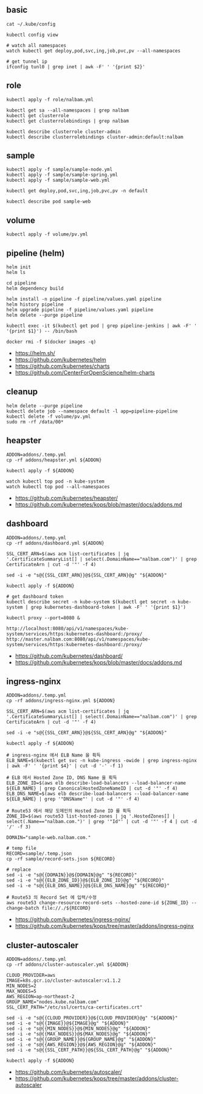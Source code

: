 ## basic
```
cat ~/.kube/config

kubectl config view

# watch all namespaces
watch kubectl get deploy,pod,svc,ing,job,pvc,pv --all-namespaces

# get tunnel ip
ifconfig tunl0 | grep inet | awk -F' ' '{print $2}'
```

## role
```
kubectl apply -f role/nalbam.yml

kubectl get sa --all-namespaces | grep nalbam
kubectl get clusterrole
kubectl get clusterrolebindings | grep nalbam

kubectl describe clusterrole cluster-admin
kubectl describe clusterrolebindings cluster-admin:default:nalbam
```

## sample
```
kubectl apply -f sample/sample-node.yml
kubectl apply -f sample/sample-spring.yml
kubectl apply -f sample/sample-web.yml

kubectl get deploy,pod,svc,ing,job,pvc,pv -n default

kubectl describe pod sample-web
```

## volume
```
kubectl apply -f volume/pv.yml
```

## pipeline (helm)
```
helm init
helm ls

cd pipeline
helm dependency build

helm install -n pipeline -f pipeline/values.yaml pipeline
helm history pipeline
helm upgrade pipeline -f pipeline/values.yaml pipeline
helm delete --purge pipeline

kubectl exec -it $(kubectl get pod | grep pipeline-jenkins | awk -F' ' '{print $1}') -- /bin/bash

docker rmi -f $(docker images -q)
```
* https://helm.sh/
* https://github.com/kubernetes/helm
* https://github.com/kubernetes/charts
* https://github.com/CenterForOpenScience/helm-charts

## cleanup
```
helm delete --purge pipeline
kubectl delete job --namespace default -l app=pipeline-pipeline
kubectl delete -f volume/pv.yml
sudo rm -rf /data/00*
```

## heapster
```
ADDON=addons/.temp.yml
cp -rf addons/heapster.yml ${ADDON}

kubectl apply -f ${ADDON}

watch kubectl top pod -n kube-system
watch kubectl top pod --all-namespaces
```
 * https://github.com/kubernetes/heapster/
 * https://github.com/kubernetes/kops/blob/master/docs/addons.md

## dashboard
```
ADDON=addons/.temp.yml
cp -rf addons/dashboard.yml ${ADDON}

SSL_CERT_ARN=$(aws acm list-certificates | jq '.CertificateSummaryList[] | select(.DomainName=="nalbam.com")' | grep CertificateArn | cut -d '"' -f 4)

sed -i -e "s@{{SSL_CERT_ARN}}@${SSL_CERT_ARN}@g" "${ADDON}"

kubectl apply -f ${ADDON}

# get dashboard token
kubectl describe secret -n kube-system $(kubectl get secret -n kube-system | grep kubernetes-dashboard-token | awk -F' ' '{print $1}')

kubectl proxy --port=8080 &

http://localhost:8080/api/v1/namespaces/kube-system/services/https:kubernetes-dashboard:/proxy/
http://master.nalbam.com:8080/api/v1/namespaces/kube-system/services/https:kubernetes-dashboard:/proxy/
```
 * https://github.com/kubernetes/dashboard/
 * https://github.com/kubernetes/kops/blob/master/docs/addons.md

## ingress-nginx
```
ADDON=addons/.temp.yml
cp -rf addons/ingress-nginx.yml ${ADDON}

SSL_CERT_ARN=$(aws acm list-certificates | jq '.CertificateSummaryList[] | select(.DomainName=="nalbam.com")' | grep CertificateArn | cut -d '"' -f 4)

sed -i -e "s@{{SSL_CERT_ARN}}@${SSL_CERT_ARN}@g" "${ADDON}"

kubectl apply -f ${ADDON}

# ingress-nginx 에서 ELB Name 을 획득
ELB_NAME=$(kubectl get svc -n kube-ingress -owide | grep ingress-nginx | awk -F' ' '{print $4}' | cut -d '-' -f 1)

# ELB 에서 Hosted Zone ID, DNS Name 을 획득
ELB_ZONE_ID=$(aws elb describe-load-balancers --load-balancer-name ${ELB_NAME} | grep CanonicalHostedZoneNameID | cut -d '"' -f 4)
ELB_DNS_NAME=$(aws elb describe-load-balancers --load-balancer-name ${ELB_NAME} | grep '"DNSName"' | cut -d '"' -f 4)

# Route53 에서 해당 도메인의 Hosted Zone ID 를 획득
ZONE_ID=$(aws route53 list-hosted-zones | jq '.HostedZones[] | select(.Name=="nalbam.com.")' | grep '"Id"' | cut -d '"' -f 4 | cut -d '/' -f 3)

DOMAIN="sample-web.nalbam.com."

# temp file
RECORD=sample/.temp.json
cp -rf sample/record-sets.json ${RECORD}

# replace
sed -i -e "s@{{DOMAIN}}@${DOMAIN}@g" "${RECORD}"
sed -i -e "s@{{ELB_ZONE_ID}}@${ELB_ZONE_ID}@g" "${RECORD}"
sed -i -e "s@{{ELB_DNS_NAME}}@${ELB_DNS_NAME}@g" "${RECORD}"

# Route53 의 Record Set 에 입력/수정
aws route53 change-resource-record-sets --hosted-zone-id ${ZONE_ID} --change-batch file://./${RECORD}
```
 * https://github.com/kubernetes/ingress-nginx/
 * https://github.com/kubernetes/kops/tree/master/addons/ingress-nginx

## cluster-autoscaler
```
ADDON=addons/.temp.yml
cp -rf addons/cluster-autoscaler.yml ${ADDON}

CLOUD_PROVIDER=aws
IMAGE=k8s.gcr.io/cluster-autoscaler:v1.1.2
MIN_NODES=2
MAX_NODES=5
AWS_REGION=ap-northeast-2
GROUP_NAME="nodes.kube.nalbam.com"
SSL_CERT_PATH="/etc/ssl/certs/ca-certificates.crt"

sed -i -e "s@{{CLOUD_PROVIDER}}@${CLOUD_PROVIDER}@g" "${ADDON}"
sed -i -e "s@{{IMAGE}}@${IMAGE}@g" "${ADDON}"
sed -i -e "s@{{MIN_NODES}}@${MIN_NODES}@g" "${ADDON}"
sed -i -e "s@{{MAX_NODES}}@${MAX_NODES}@g" "${ADDON}"
sed -i -e "s@{{GROUP_NAME}}@${GROUP_NAME}@g" "${ADDON}"
sed -i -e "s@{{AWS_REGION}}@${AWS_REGION}@g" "${ADDON}"
sed -i -e "s@{{SSL_CERT_PATH}}@${SSL_CERT_PATH}@g" "${ADDON}"

kubectl apply -f ${ADDON}
```
 * https://github.com/kubernetes/autoscaler/
 * https://github.com/kubernetes/kops/tree/master/addons/cluster-autoscaler
